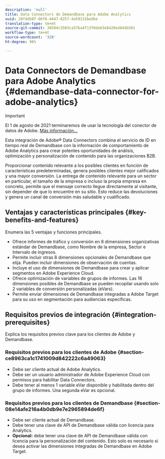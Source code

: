 ```yaml
---
description: 'null'
title: Data Connectors de Demandbase para Adobe Analytics
uuid: 28fddb8f-06f6-4447-8257-4a59131bedbe
translation-type: tm+mt
source-git-commit: 3850dc3503ca57ba4f13f0de63e8420e484db501
workflow-type: tm+mt
source-wordcount: '328'
ht-degree: 96%

---
```



# Data Connectors de Demandbase para Adobe Analytics {#demandbase-data-connector-for-adobe-analytics}

>[!IMPORTANT]
>
>El 1 de agosto de 2021 terminaremos de usar la tecnología del conector de datos de Adobe. [Más información...](/help/import/data-connectors/data-connectors-eol.md)

Esta integración de Adobe® Data Connectors combina el servicio de ID en tiempo real de Demandbase con la información de comportamiento de Adobe Analytics para crear potentes oportunidades de análisis, optimización y personalización de contenido para las organizaciones B2B.

Proporcionar contenido relevante a los posibles clientes en función de características predeterminadas, genera posibles clientes mejor calificados y una mayor conversión. La entrega de contenido relevante para un sector en particular, el tamaño de la empresa o incluso la propia empresa en concreto, permite que el mensaje correcto llegue directamente al visitante, sin depender de que lo encuentre en su sitio. Esto reduce las devoluciones y genera un canal de conversión más saludable y cualificado.

## Ventajas y características principales {#key-benefits-and-features}

Enumera las 5 ventajas y funciones principales.

* Ofrece informes de tráfico y conversión en 8 dimensiones organizativas estándar de Demandbase, como Nombre de la empresa, Sector e Intervalo de ingresos.
* Permite incluir otras 8 dimensiones opcionales de Demandbase que elija. Pueden incluir dimensiones de observación de cuentas.
* Incluye el uso de dimensiones de Demandbase para crear y aplicar segmentos en Adobe Experience Cloud.
* Ofrece optimización de variables de grupos de informes. Las 16 dimensiones posibles de Demandbase se pueden recopilar usando solo 2 variables de conversión personalizadas (eVars).
* Permite enviar dimensiones de Demandbase integradas a Adobe Target para su uso en segmentación para audiencias específicas.

## Requisitos previos de integración {#integration-prerequisites}

Explica los requisitos previos clave para los clientes de Adobe y Demandbase.

### Requisitos previos para los clientes de Adobe {#section-ce8963ca1c1741009d842222c6a49063}

* Debe ser cliente actual de Adobe Analytics.
* Debe ser un usuario administrador de Adobe Experience Cloud con permisos para habilitar Data Connectors.
* Debe tener al menos 1 variable eVar disponible y habilitada dentro del grupo de informes. Una segunda eVar es opcional.

### Requisitos previos para los clientes de Demandbase {#section-08e14afe216a4b0db9e7e2965894de6f}

* Debe ser cliente actual de Demandbase.
* Debe tener una clave de API de Demandbase válida con licencia para Analytics.
* **Opcional:** debe tener una clave de API de Demandbase válida con licencia para la personalización del contenido. Esto solo es necesario si desea activar las dimensiones integradas de Demandbase en Adobe Target.
